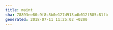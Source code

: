 ```yaml
---
title: maint
sha: 78893ee80c9f8c8b0e127d913adb012f585c81fb
generated: 2018-07-11 11:25:02 +0200
---
```

